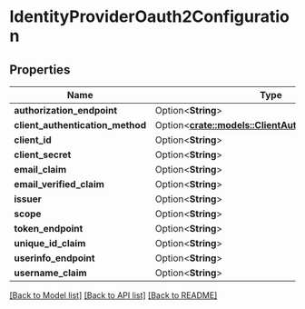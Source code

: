 # IdentityProviderOauth2Configuration

## Properties

Name | Type | Description | Notes
------------ | ------------- | ------------- | -------------
**authorization_endpoint** | Option<**String**> |  | [optional]
**client_authentication_method** | Option<[**crate::models::ClientAuthenticationMethod**](ClientAuthenticationMethod.md)> |  | [optional]
**client_id** | Option<**String**> |  | [optional]
**client_secret** | Option<**String**> |  | [optional]
**email_claim** | Option<**String**> |  | [optional]
**email_verified_claim** | Option<**String**> |  | [optional]
**issuer** | Option<**String**> |  | [optional]
**scope** | Option<**String**> |  | [optional]
**token_endpoint** | Option<**String**> |  | [optional]
**unique_id_claim** | Option<**String**> |  | [optional]
**userinfo_endpoint** | Option<**String**> |  | [optional]
**username_claim** | Option<**String**> |  | [optional]

[[Back to Model list]](../README.md#documentation-for-models) [[Back to API list]](../README.md#documentation-for-api-endpoints) [[Back to README]](../README.md)


